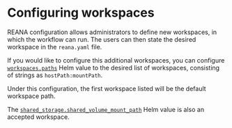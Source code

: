 # Configuring workspaces

REANA configuration allows administrators to define new workspaces, in
which the workflow can run. The users can then state the desired workspace
in the `reana.yaml` file.  

If you would like to configure this additional workspaces, you can configure
[`workspaces.paths`](https://github.com/reanahub/reana/tree/master/helm/reana) Helm value
to the desired list of workspaces, consisting of strings as `hostPath:mountPath`.

Under this configuration, the first workspace listed will be the default
workspace path.

The [`shared_storage.shared_volume_mount_path`](https://github.com/reanahub/reana/tree/master/helm/reana) Helm value
is also an accepted workspace.
